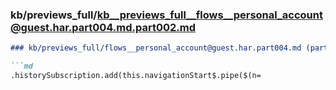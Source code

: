 ### kb/previews_full/kb__previews_full__flows__personal_account@guest.har.part004.md.part002.md

```md
### kb/previews_full/flows__personal_account@guest.har.part004.md (part 002)

```md
.historySubscription.add(this.navigationStart$.pipe($(n=
```

```

```
